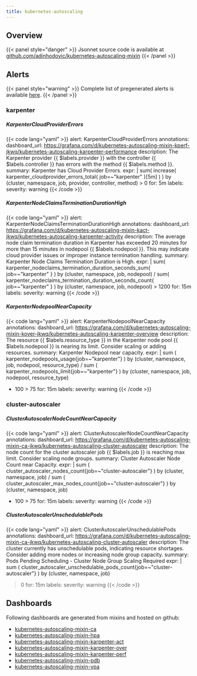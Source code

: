 ```yaml
---
title: kubernetes-autoscaling
---
```


## Overview



{{< panel style="danger" >}}
Jsonnet source code is available at [github.com/adinhodovic/kubernetes-autoscaling-mixin](https://github.com/adinhodovic/kubernetes-autoscaling-mixin)
{{< /panel >}}

## Alerts

{{< panel style="warning" >}}
Complete list of pregenerated alerts is available [here](https://github.com/monitoring-mixins/website/blob/master/assets/kubernetes-autoscaling/alerts.yaml).
{{< /panel >}}

### karpenter

##### KarpenterCloudProviderErrors

{{< code lang="yaml" >}}
alert: KarpenterCloudProviderErrors
annotations:
  dashboard_url: https://grafana.com/d/kubernetes-autoscaling-mixin-kperf-jkwq/kubernetes-autoscaling-karpenter-performance
  description: The Karpenter provider {{ $labels.provider }} with the controller {{
    $labels.controller }} has errors with the method {{ $labels.method }}.
  summary: Karpenter has Cloud Provider Errors.
expr: |
  sum(
    increase(
      karpenter_cloudprovider_errors_total{
        job=~"karpenter"
      }[5m]
    )
  ) by (cluster, namespace, job, provider, controller, method) > 0
for: 5m
labels:
  severity: warning
{{< /code >}}
 
##### KarpenterNodeClaimsTerminationDurationHigh

{{< code lang="yaml" >}}
alert: KarpenterNodeClaimsTerminationDurationHigh
annotations:
  dashboard_url: https://grafana.com/d/kubernetes-autoscaling-mixin-kact-jkwq/kubernetes-autoscaling-karpenter-activity
  description: The average node claim termination duration in Karpenter has exceeded
    20 minutes for more than 15 minutes in nodepool {{ $labels.nodepool }}. This may
    indicate cloud provider issues or improper instance termination handling.
  summary: Karpenter Node Claims Termination Duration is High.
expr: |
  sum(
    karpenter_nodeclaims_termination_duration_seconds_sum{
      job=~"karpenter"
    }
  ) by (cluster, namespace, job, nodepool)
  /
  sum(
    karpenter_nodeclaims_termination_duration_seconds_count{
      job=~"karpenter"
    }
  ) by (cluster, namespace, job, nodepool) > 1200
for: 15m
labels:
  severity: warning
{{< /code >}}
 
##### KarpenterNodepoolNearCapacity

{{< code lang="yaml" >}}
alert: KarpenterNodepoolNearCapacity
annotations:
  dashboard_url: https://grafana.com/d/kubernetes-autoscaling-mixin-kover-jkwq/kubernetes-autoscaling-karpenter-overview
  description: The resource {{ $labels.resource_type }} in the Karpenter node pool
    {{ $labels.nodepool }} is nearing its limit. Consider scaling or adding resources.
  summary: Karpenter Nodepool near capacity.
expr: |
  sum (
    karpenter_nodepools_usage{job=~"karpenter"}
  ) by (cluster, namespace, job, nodepool, resource_type)
  /
  sum (
    karpenter_nodepools_limit{job=~"karpenter"}
  ) by (cluster, namespace, job, nodepool, resource_type)
  * 100 > 75
for: 15m
labels:
  severity: warning
{{< /code >}}
 
### cluster-autoscaler

##### ClusterAutoscalerNodeCountNearCapacity

{{< code lang="yaml" >}}
alert: ClusterAutoscalerNodeCountNearCapacity
annotations:
  dashboard_url: https://grafana.com/d/kubernetes-autoscaling-mixin-ca-jkwq/kubernetes-autoscaling-cluster-autoscaler
  description: The node count for the cluster autoscaler job {{ $labels.job }} is
    reaching max limit. Consider scaling node groups.
  summary: Cluster Autoscaler Node Count near Capacity.
expr: |
  sum (
    cluster_autoscaler_nodes_count{job=~"cluster-autoscaler"}
  ) by (cluster, namespace, job)
  /
  sum (
    cluster_autoscaler_max_nodes_count{job=~"cluster-autoscaler"}
  ) by (cluster, namespace, job)
  * 100 > 75
for: 15m
labels:
  severity: warning
{{< /code >}}
 
##### ClusterAutoscalerUnschedulablePods

{{< code lang="yaml" >}}
alert: ClusterAutoscalerUnschedulablePods
annotations:
  dashboard_url: https://grafana.com/d/kubernetes-autoscaling-mixin-ca-jkwq/kubernetes-autoscaling-cluster-autoscaler
  description: The cluster currently has unschedulable pods, indicating resource shortages.
    Consider adding more nodes or increasing node group capacity.
  summary: Pods Pending Scheduling - Cluster Node Group Scaling Required
expr: |
  sum (
    cluster_autoscaler_unschedulable_pods_count{job=~"cluster-autoscaler"}
  ) by (cluster, namespace, job)
  > 0
for: 15m
labels:
  severity: warning
{{< /code >}}
 
## Dashboards
Following dashboards are generated from mixins and hosted on github:


- [kubernetes-autoscaling-mixin-ca](https://github.com/monitoring-mixins/website/blob/master/assets/kubernetes-autoscaling/dashboards/kubernetes-autoscaling-mixin-ca.json)
- [kubernetes-autoscaling-mixin-hpa](https://github.com/monitoring-mixins/website/blob/master/assets/kubernetes-autoscaling/dashboards/kubernetes-autoscaling-mixin-hpa.json)
- [kubernetes-autoscaling-mixin-karpenter-act](https://github.com/monitoring-mixins/website/blob/master/assets/kubernetes-autoscaling/dashboards/kubernetes-autoscaling-mixin-karpenter-act.json)
- [kubernetes-autoscaling-mixin-karpenter-over](https://github.com/monitoring-mixins/website/blob/master/assets/kubernetes-autoscaling/dashboards/kubernetes-autoscaling-mixin-karpenter-over.json)
- [kubernetes-autoscaling-mixin-karpenter-perf](https://github.com/monitoring-mixins/website/blob/master/assets/kubernetes-autoscaling/dashboards/kubernetes-autoscaling-mixin-karpenter-perf.json)
- [kubernetes-autoscaling-mixin-pdb](https://github.com/monitoring-mixins/website/blob/master/assets/kubernetes-autoscaling/dashboards/kubernetes-autoscaling-mixin-pdb.json)
- [kubernetes-autoscaling-mixin-vpa](https://github.com/monitoring-mixins/website/blob/master/assets/kubernetes-autoscaling/dashboards/kubernetes-autoscaling-mixin-vpa.json)
